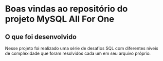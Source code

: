 # Boas vindas ao repositório do projeto MySQL All For One

## O que foi desenvolvido

Nesse projeto foi realizado uma série de desafios SQL com diferentes níveis de complexidade que foram resolvidos cada um em seu arquivo próprio.
